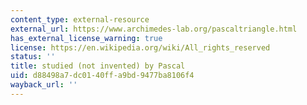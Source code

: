 ```yaml
---
content_type: external-resource
external_url: https://www.archimedes-lab.org/pascaltriangle.html
has_external_license_warning: true
license: https://en.wikipedia.org/wiki/All_rights_reserved
status: ''
title: studied (not invented) by Pascal
uid: d88498a7-dc01-40ff-a9bd-9477ba8106f4
wayback_url: ''
---
```

